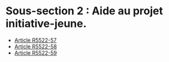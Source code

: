 #  Sous-section 2 : Aide au projet initiative-jeune.

* [Article R5522-57](./LEGIARTI000018524462.md)
* [Article R5522-58](./LEGIARTI000018524460.md)
* [Article R5522-59](./LEGIARTI000018524458.md)
